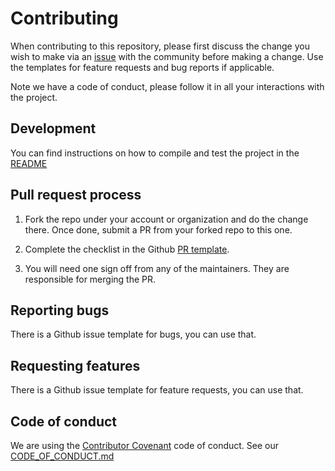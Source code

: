 # Contributing

When contributing to this repository, please first discuss the change you wish to make via an [issue](https://github.com/getapid/apid/issues) with the community before making a change. Use the templates for feature requests and bug reports if applicable.

Note we have a code of conduct, please follow it in all your interactions with the project.

## Development

You can find instructions on how to compile and test the project in the [README](README.md)

## Pull request process

1. Fork the repo under your account or organization and do the change there. Once done, submit a PR from your forked repo to this one.

1. Complete the checklist in the Github [PR template](.github/pull_request_template.md).

1. You will need one sign off from any of the maintainers. They are responsible for merging the PR.

## Reporting bugs

There is a Github issue template for bugs, you can use that.

## Requesting features

There is a Github issue template for feature requests, you can use that.

## Code of conduct

We are using the [Contributor Covenant](https://www.contributor-covenant.org/) code of conduct. See our [CODE_OF_CONDUCT.md](CODE_OF_CONDUCT.md)
